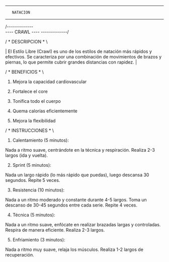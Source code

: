 ----------------------
       NATACION
----------------------

/-------------\
---- CRAWL ----
\-------------/

/ * DESCRIPCION * \

| El Estilo Libre (Crawl) es uno de los estilos de natación más rápidos y efectivos. Se caracteriza por una combinación de movimientos de brazos y piernas, lo que permite cubrir grandes distancias con rapidez. |

/ * BENEFICIOS * \

1. Mejora la capacidad cardiovascular

2. Fortalece el core

3. Tonifica todo el cuerpo

4. Quema calorías eficientemente

5. Mejora la flexibilidad

/ * INSTRUCCIONES * \

1. Calentamiento (5 minutos):

Nada a ritmo suave, centrándote en la técnica y respiración. Realiza 2-3 largos (ida y vuelta).

2. Sprint (5 minutos):

Nada un largo rápido (lo más rápido que puedas), luego descansa 30 segundos. Repite 5 veces.

3. Resistencia (10 minutos):

Nada a un ritmo moderado y constante durante 4-5 largos. Toma un descanso de 30-45 segundos entre cada serie. Repite 4 veces.

4. Técnica (5 minutos):

Nada a un ritmo suave, enfócate en realizar brazadas largas y controladas. Respira de manera eficiente. Realiza 2-3 largos.

5. Enfriamiento (3 minutos):

Nada a ritmo muy suave, relaja los músculos. Realiza 1-2 largos de recuperación.